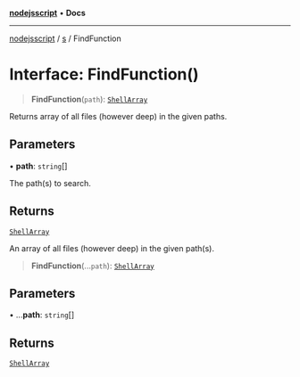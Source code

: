 [**nodejsscript**](../../../README.md) • **Docs**

***

[nodejsscript](../../../README.md) / [s](../README.md) / FindFunction

# Interface: FindFunction()

> **FindFunction**(`path`): [`ShellArray`](../type-aliases/ShellArray.md)

Returns array of all files (however deep) in the given paths.

## Parameters

• **path**: `string`[]

The path(s) to search.

## Returns

[`ShellArray`](../type-aliases/ShellArray.md)

An array of all files (however deep) in the given path(s).

> **FindFunction**(...`path`): [`ShellArray`](../type-aliases/ShellArray.md)

## Parameters

• ...**path**: `string`[]

## Returns

[`ShellArray`](../type-aliases/ShellArray.md)
